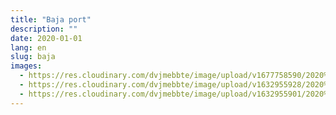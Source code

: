 ```yaml
---
title: "Baja port"
description: ""
date: 2020-01-01
lang: en
slug: baja
images:
  - https://res.cloudinary.com/dvjmebbte/image/upload/v1677758590/2020%20Baja%20kik%C3%B6t%C5%91/Baja_dokk_v2_v_zben_ohtr2z.jpg
  - https://res.cloudinary.com/dvjmebbte/image/upload/v1632955928/2020%20Baja%20kik%C3%B6t%C5%91/0_b3752e56a1.jpg
  - https://res.cloudinary.com/dvjmebbte/image/upload/v1632955901/2020%20Baja%20kik%C3%B6t%C5%91/Baja_dokk_c06b4c63a8.jpg
---
```

